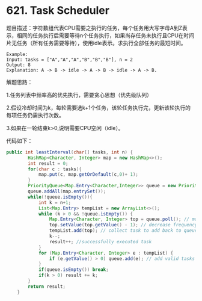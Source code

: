 # 621. Task Scheduler

题目描述：字符数组代表CPU需要之执行的任务，每个任务用大写字母A到Z表示，相同的任务执行后需要等待n个任务执行，如果尚存任务未执行且CPU在时间片无任务（所有任务需要等待），使用idle表示。求执行全部任务的最短时间。

```
Example:
Input: tasks = ["A","A","A","B","B","B"], n = 2
Output: 8
Explanation: A -> B -> idle -> A -> B -> idle -> A -> B.
```

解题思路：

1.任务列表中频率高的优先执行，需要贪心思想（优先级队列）

2.假设冷却时间为k，每轮需要选k+1个任务，该轮任务执行完，更新该轮执行的每项任务仍需执行次数。

3.如果在一轮结束k>0,说明需要CPU空闲（idle）。

代码如下：

```java
public int leastInterval(char[] tasks, int n) {
        HashMap<Character, Integer> map = new HashMap<>();
        int result = 0;
        for(char c : tasks){
            map.put(c, map.getOrDefault(c,0)+ 1);
        }
        PriorityQueue<Map.Entry<Character,Integer>> queue = new PriorityQueue<>((a,b) -> b.getValue() - a.getValue());
        queue.addAll(map.entrySet());
        while(!queue.isEmpty()){
            int k = n+1;
            List<Map.Entry> tempList = new ArrayList<>();
            while (k > 0 && !queue.isEmpty()) {
                Map.Entry<Character, Integer> top = queue.poll(); // most frequency task
                top.setValue(top.getValue() - 1); // decrease frequency, meaning it got executed
                tempList.add(top); // collect task to add back to queue
                k--;
                result++; //successfully executed task
            }
            for (Map.Entry<Character, Integer> e : tempList) {
                if (e.getValue() > 0) queue.add(e); // add valid tasks 
            }
            if(queue.isEmpty()) break;
            if(k > 0) result += k;
        }
        return result;
    }
```

